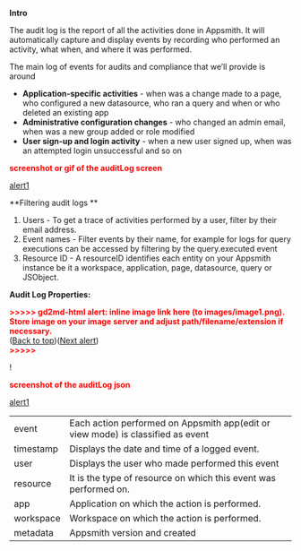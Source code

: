 **Intro**

The audit log is the report of all the activities done in Appsmith. It will automatically capture and display events by recording who performed an activity, what when, and where it was performed.

The main log of events for audits and compliance that we’ll provide is around



* **Application-specific activities** - when was a change made to a page, who configured a new datasource, who ran a query and when or who deleted an existing app
* **Administrative configuration changes** - who changed an admin email, when was a new group added or role modified
* **User sign-up and login activity** - when a new user signed up, when was an attempted login unsuccessful and so on

<p style="color: red; font-weight: bold">screenshot or gif of the auditLog screen</p><a href="#gdcalert1">alert1</a>

 

**Filtering audit logs **



1. Users - To get a trace of activities performed by a user, filter by their email address.
2. Event names - Filter events by their name, for example for logs for query executions can be accessed by filtering by the query.executed event 
3. Resource ID - A resourceID identifies each entity on your Appsmith instance be it a workspace, application, page, datasource, query or JSObject.

**Audit Log Properties:**


<p id="gdcalert1" ><span style="color: red; font-weight: bold">>>>>>  gd2md-html alert: inline image link here (to images/image1.png). Store image on your image server and adjust path/filename/extension if necessary. </span><br>(<a href="#">Back to top</a>)(<a href="#gdcalert2">Next alert</a>)<br><span style="color: red; font-weight: bold">>>>>> </span></p>


!<p style="color: red; font-weight: bold">screenshot of the auditLog json</p><a href="#gdcalert1">alert1</a>

<table>
  <tr>
   <td>event
   </td>
   <td>Each action performed on Appsmith app(edit or view mode) is classified as event
   </td>
  </tr>
  <tr>
   <td>timestamp
   </td>
   <td>Displays the date and time of a logged event.
   </td>
  </tr>
  <tr>
   <td>user
   </td>
   <td>Displays the user who made performed this event
   </td>
  </tr>
  <tr>
   <td>resource
   </td>
   <td>It is the type of resource on which this event was performed on.
   </td>
  </tr>
  <tr>
   <td>app
   </td>
   <td>Application on which the action is performed.
   </td>
  </tr>
  <tr>
   <td>workspace
   </td>
   <td>Workspace on which the action is performed.
   </td>
  </tr>
  <tr>
   <td>metadata
   </td>
   <td>Appsmith version and created
   </td>
  </tr>
</table>
